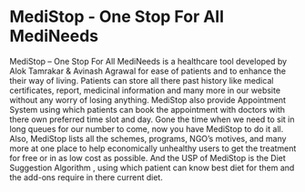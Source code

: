 # MediStop - One Stop For All MediNeeds
MediStop – One Stop For All MediNeeds is a healthcare tool developed by Alok Tamrakar & Avinash Agrawal for ease of patients and to enhance the their way of living. Patients can store all there past history like medical certificates, report, medicinal information and many more in our website without any worry of losing anything. MediStop also provide Appointment System using which patients can book the appointment with doctors with there own preferred time slot and day. Gone the time when we need to sit in long queues for our number to come, now you have MediStop to do it all. Also, MediStop lists all the schemes, programs, NGO’s motives, and many more at one place to help economically unhealthy users to get the treatment for free or in as low cost as possible. And the USP of MediStop is the Diet Suggestion Algorithm , using which patient can know best diet for them and the add-ons require in there current diet.
